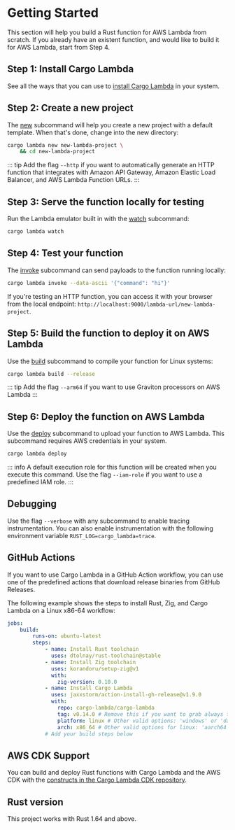 <script setup>
import PlatformInstallation from '../components/PlatformInstallation.vue'
</script>

# Getting Started

This section will help you build a Rust function for AWS Lambda from scratch. If you already have an existent function, and would like to build it for AWS Lambda, start from Step 4.

## Step 1: Install Cargo Lambda

<ClientOnly>
<PlatformInstallation>
<template v-slot:win>
You can use <a href="https://scoop.sh/">Scoop</a> to install Cargo Lambda on Windows. Run the following commands to add our bucket, and install it:

```sh
scoop bucket add cargo-lambda https://github.com/cargo-lambda/scoop-cargo-lambda
scoop install cargo-lambda/cargo-lambda
```
</template>
<template v-slot:mac>
You can use <a href="https://brew.sh/">Homebrew</a> to install Cargo Lambda on MacOS and Linux. Run the following commands on your terminal to add our tap, and install it:

```sh
brew tap cargo-lambda/cargo-lambda
brew install cargo-lambda
```
</template>
<template v-slot:linux>
You can use <a href="https://pypi.org/">PyPI</a> to install Cargo Lambda on Linux:

```sh
pip3 install cargo-lambda
```
</template>
</PlatformInstallation>
</ClientOnly>

See all the ways that you can use to [install Cargo Lambda](/guide/installation) in your system.

## Step 2: Create a new project

The [new](/commands/new) subcommand will help you create a new project with a default template. When that's done, change into the new directory:

```sh
cargo lambda new new-lambda-project \
    && cd new-lambda-project
```

::: tip
Add the flag `--http` if you want to automatically generate an HTTP function that integrates with Amazon API Gateway, Amazon Elastic Load Balancer, and AWS Lambda Function URLs.
:::

## Step 3: Serve the function locally for testing

Run the Lambda emulator built in with the [watch](/commands/watch) subcommand:

```sh
cargo lambda watch
```

## Step 4: Test your function

The [invoke](/commands/invoke) subcommand can send payloads to the function running locally:

```sh
cargo lambda invoke --data-ascii '{"command": "hi"}'
```

If you're testing an HTTP function, you can access it with your browser from the local endpoint: `http://localhost:9000/lambda-url/new-lambda-project`.

## Step 5: Build the function to deploy it on AWS Lambda

Use the [build](/commands/build) subcommand to compile your function for Linux systems:

```sh
cargo lambda build --release
```

::: tip
Add the flag `--arm64` if you want to use Graviton processors on AWS Lambda
:::

## Step 6: Deploy the function on AWS Lambda

Use the [deploy](/commands/deploy) subcommand to upload your function to AWS Lambda. This subcommand requires AWS credentials in your system.

```sh
cargo lambda deploy
```

::: info
A default execution role for this function will be created when you execute this command. Use the flag `--iam-role` if you want to use a predefined IAM role.
:::

## Debugging

Use the flag `--verbose` with any subcommand to enable tracing instrumentation. You can also enable instrumentation with the following environment variable `RUST_LOG=cargo_lambda=trace`.

## GitHub Actions

If you want to use Cargo Lambda in a GitHub Action workflow, you can use one of the predefined actions that download release binaries from GitHub Releases.

The following example shows the steps to install Rust, Zig, and Cargo Lambda on a Linux x86-64 workflow:

```yaml
jobs:
    build:
        runs-on: ubuntu-latest
        steps:
            - name: Install Rust toolchain
              uses: dtolnay/rust-toolchain@stable
            - name: Install Zig toolchain
              uses: korandoru/setup-zig@v1
              with:
                zig-version: 0.10.0
            - name: Install Cargo Lambda
              uses: jaxxstorm/action-install-gh-release@v1.9.0
              with:
                repo: cargo-lambda/cargo-lambda
                tag: v0.14.0 # Remove this if you want to grab always the latest version
                platform: linux # Other valid options: 'windows' or 'darwin'
                arch: x86_64 # Other valid options for linux: 'aarch64'
            # Add your build steps below
```

## AWS CDK Support

You can build and deploy Rust functions with Cargo Lambda and the AWS CDK with the [constructs in the Cargo Lambda CDK repository](https://github.com/cargo-lambda/cargo-lambda-cdk).

## Rust version

This project works with Rust 1.64 and above.
